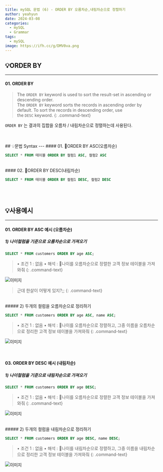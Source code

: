 ```yaml
---
title: mySQL 문법 (6) - ORDER BY 오름차순,내림차순으로 정렬하기
author: yeahyun
date: 2024-03-08
categories:
  - mySQL
  - Grammar   
tags:
  - mySQL
image: https://ifh.cc/g/DMV0va.png
---
```

## 💡ORDER BY
---
#### 01. ORDER BY

>The `ORDER BY` keyword is used to sort the result-set in ascending or descending order.   
>The `ORDER BY` keyword sorts the records in ascending order by default. To sort the records in descending order, use the `DESC` keyword.
{: .command-text}

`ORDER BY` 는 결과의 집합을 오름차 / 내림차순으로 정렬하는데 사용된다.

<br>
<br>
## 💡문법 Syntax
---
#### 01. ORDER BY ASC(오름차순)

```sql
SELECT * FROM 테이블 ORDER BY 컬럼1 ASC, 컬럼2 ASC
```

<br>
#### 02. ORDER BY DESC(내림차순)

```sql
SELECT * FROM 테이블 ORDER BY 컬럼1 DESC, 컬럼2 DESC
```


<br>
<br>

## 💡사용예시
---
#### 01. ORDER BY ASC 예시 (오름차순)

##### 1) 나이컬럼을 기준으로 오름차순으로 가져오기

```sql
SELECT * FROM customers ORDER BY age ASC;
```

>• 조건 1 : 없음
>• 해석 : 나이를 오름차순으로 정렬한 고객 정보 테이블을 가져와줘
{: .command-text}

![이미지](https://ifh.cc/g/TjRLFb.png)

>근데 한살이 어떻게 있지?;;
{: .command-text}

<br>
##### 2) 두개의 컬럼을 오름차순으로 정리하기

```sql
SELECT * FROM customers ORDER BY age ASC, name ASC;
```

>• 조건 1 : 없음
>• 해석 : 나이를 오름차순으로 정렬하고, 그중 이름을 오름차순으로 정리한 고객 정보 테이블을 가져와줘
{: .command-text}

![이미지](https://ifh.cc/g/y1aNgH.png)

<br>

#### 03. ORDER BY DESC 예시 (내림차순)

##### 1) 나이컬럼을 기준으로 내림차순으로 가져오기

```sql
SELECT * FROM customers ORDER BY age DESC;
```

>• 조건 1 : 없음
>• 해석 : 나이를 오름차순으로 정렬한 고객 정보 테이블을 가져와줘
{: .command-text}

![이미지](https://ifh.cc/g/AaRXzJ.png)

<br>
##### 2) 두개의 컬럼을 내림차순으로 정리하기

```sql
SELECT * FROM customers ORDER BY age DESC, name DESC;
```

>• 조건 1 : 없음
>• 해석 : 나이를 내림차순으로 정렬하고, 그중 이름을 내림차순으로 정리한 고객 정보 테이블을 가져와줘
{: .command-text}

![이미지](https://ifh.cc/g/C7GvoK.png)